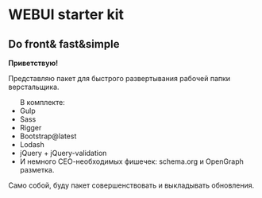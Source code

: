 <h1>WEBUI starter kit</h1>
<h2>Do front& fast&simple</h2>

<p><strong>Приветствую!</strong></p>
<p>Представляю пакет для быстрого развертывания рабочей папки верстальщика.
  <ul>В комплекте:
      <li>Gulp</li>
      <li>Sass</li>
      <li>Rigger</li>
      <li>Bootstrap@latest</li>
      <li>Lodash</li>
      <li>jQuery + jQuery-validation</li>
      <li>И немного СЕО-необходимых фишечек: schema.org и OpenGraph разметка.</li>
   </ul>
</p>
<p>Само собой, буду пакет совершенствовать и выкладывать обновления.</p>
